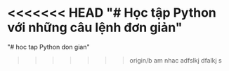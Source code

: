 ﻿<<<<<<< HEAD
"# Học tập Python với những câu lệnh đơn giản"
=======
"# hoc tap Python don gian" 
>>>>>>> origin/b
am nhac
adfslkj
dfalkj
s


